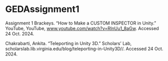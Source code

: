 # GEDAssignment1
Assignment 1
Brackeys. “How to Make a CUSTOM INSPECTOR in Unity.” YouTube, YouTube, www.youtube.com/watch?v=RInUu1_8aGw. Accessed 24 Oct. 2024. 




Chakrabarti, Ankita. “Teleporting in Unity 3D.” Scholars’ Lab, scholarslab.lib.virginia.edu/blog/teleporting-in-Unity3D//. Accessed 24 Oct. 2024. 
